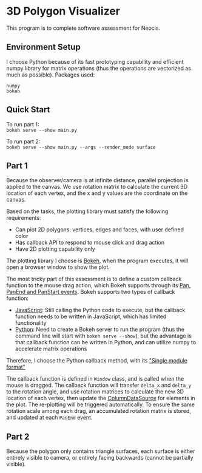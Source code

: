 # 3D Polygon Visualizer
This program is to complete software assessment for Neocis.

## Environment Setup
I choose Python because of its fast prototyping capability and efficient numpy library for matrix operations (thus the operations are vectorized as much as possible). Packages used:
```
numpy
bokeh
```

## Quick Start
To run part 1: <br>
`bokeh serve --show main.py`

To run part 2: <br>
`bokeh serve --show main.py --args --render_mode surface`

## Part 1
Because the observer/camera is at infinite distance, parallel projection is applied to the canvas. We use rotation matrix to calculate the current 3D location of each vertex, and the x and y values are the coordinate on the canvas.

Based on the tasks, the plotting library must satisfy the following requirements:
- Can plot 2D polygons: vertices, edges and faces, with user defined color
- Has callback API to respond to mouse click and drag action
- Have 2D plotting capability only

The plotting library I choose is [Bokeh](https://bokeh.org/), when the program executes, it will open a browser window to show the plot.

The most tricky part of this assessment is to define a custom callback function to the mouse drag action, which Bokeh supports through its [Pan, PanEnd and PanStart events](https://docs.bokeh.org/en/latest/docs/reference/events.html#bokeh.events.Pan). Bokeh supports two types of callback function:
- [JavaScript](https://docs.bokeh.org/en/latest/docs/user_guide/interaction/js_callbacks.html): Still calling the Python code to execute, but the callback function needs to be written in JavaScript, which has limited functionality
- [Python](https://docs.bokeh.org/en/latest/docs/user_guide/interaction/python_callbacks.html): Need to create a Bokeh server to run the program (thus the command line will start with `bokeh serve --show`), but the advantage is that callback function can be written in Python, and can utilize numpy to accelerate matrix operations

Therefore, I choose the Python callback method, with its ["Single module format"](https://docs.bokeh.org/en/latest/docs/user_guide/server/app.html#single-module-format)

The callback function is defined in `Window` class, and is called when the mouse is dragged. The callback function will transfer `delta_x` and `delta_y` to the rotation angle, and use rotation matrices to calculate the new 3D location of each vertex, then update the [ColumnDataSource](https://docs.bokeh.org/en/latest/docs/user_guide/data.html#providing-data-as-a-columndatasource) for elements in the plot. The re-plotting will be triggered automatically. To ensure the same rotation scale among each drag, an accumulated rotation matrix is stored, and updated at each `PanEnd` event.

## Part 2
Because the polygon only contains triangle surfaces, each surface is either entirely visible to camera, or entirely facing backwards (cannot be partially visible).
